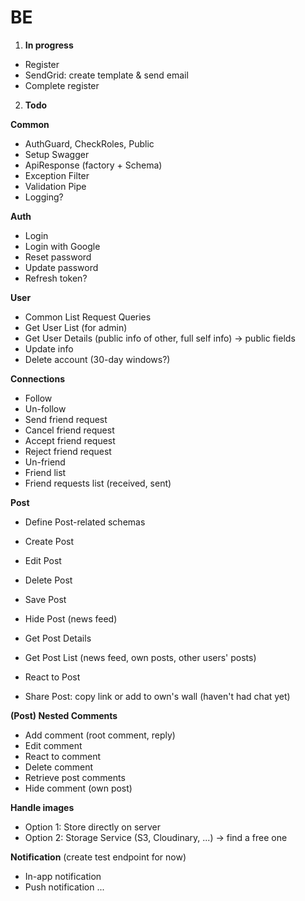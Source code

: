 # BE
1. **In progress**

- Register
- SendGrid: create template & send email
- Complete register

2. **Todo**

**Common**

- AuthGuard, CheckRoles, Public
- Setup Swagger
- ApiResponse (factory + Schema)
- Exception Filter
- Validation Pipe
- Logging?

**Auth**

- Login
- Login with Google
- Reset password
- Update password
- Refresh token?

**User**
- Common List Request Queries
- Get User List (for admin)
- Get User Details (public info of other, full self info) -> public fields
- Update info
- Delete account (30-day windows?)

**Connections**
- Follow
- Un-follow
- Send friend request
- Cancel friend request
- Accept friend request
- Reject friend request
- Un-friend
- Friend list
- Friend requests list (received, sent)

**Post**
- Define Post-related schemas

- Create Post
- Edit Post
- Delete Post 
- Save Post
- Hide Post (news feed)
- Get Post Details
- Get Post List (news feed, own posts, other users' posts)
- React to Post
- Share Post: copy link or add to own's wall (haven't had chat yet)

**(Post) Nested Comments**
- Add comment (root comment, reply)
- Edit comment
- React to comment
- Delete comment
- Retrieve post comments
- Hide comment (own post)

**Handle images**
- Option 1: Store directly on server
- Option 2: Storage Service (S3, Cloudinary, ...) -> find a free one

**Notification**
(create test endpoint for now)
- In-app notification
- Push notification
...